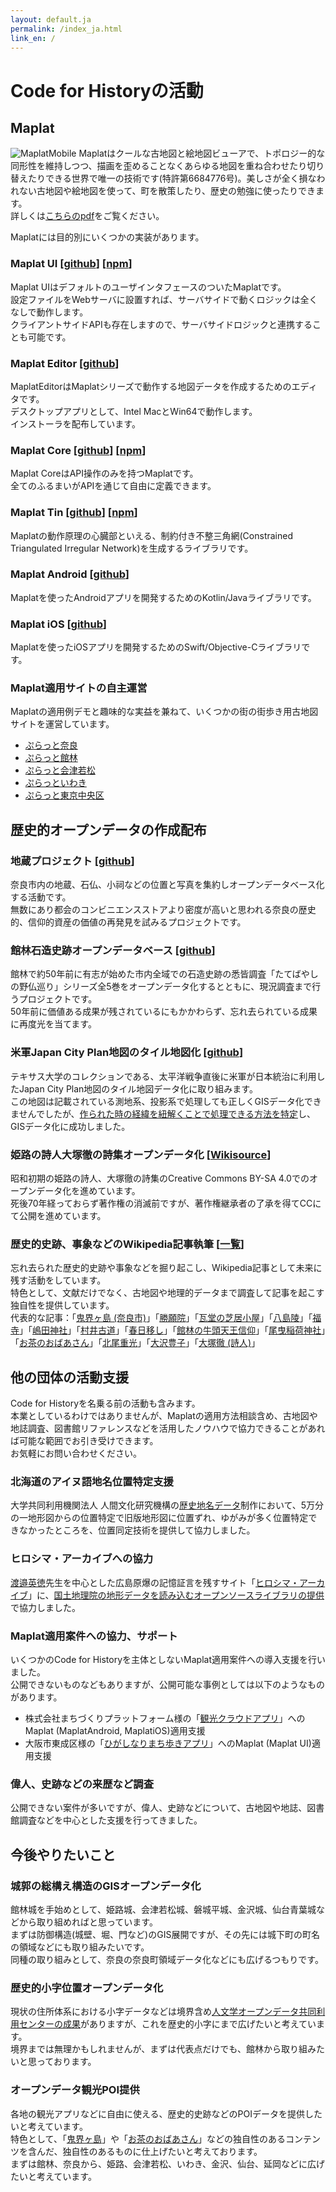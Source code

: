 ```yaml
---
layout: default.ja
permalink: /index_ja.html
link_en: /
---
```


# Code for Historyの活動

## Maplat
![MaplatMobile](Maplat-iPhone.png)
Maplatはクールな古地図と絵地図ビューアで、トポロジー的な同形性を維持しつつ、描画を歪めることなくあらゆる地図を重ね合わせたり切り替えたりできる世界で唯一の技術です(特許第6684776号)。美しさが全く損なわれない古地図や絵地図を使って、町を散策したり、歴史の勉強に使ったりできます。  
詳しくは[こちらのpdf](maplat_flyer_ja.pdf)をご覧ください。  

Maplatには目的別にいくつかの実装があります。

### Maplat UI [[github](https://github.com/code4history/Maplat/wiki)] [[npm](https://www.npmjs.com/package/@maplat/ui)]  
Maplat UIはデフォルトのユーザインタフェースのついたMaplatです。  
設定ファイルをWebサーバに設置すれば、サーバサイドで動くロジックは全くなしで動作します。  
クライアントサイドAPIも存在しますので、サーバサイドロジックと連携することも可能です。  

### Maplat Editor [[github](https://github.com/code4history/MaplatEditor/wiki)]  
MaplatEditorはMaplatシリーズで動作する地図データを作成するためのエディタです。  
デスクトップアプリとして、Intel MacとWin64で動作します。  
インストーラを配布しています。  

### Maplat Core [[github](https://github.com/code4history/MaplatCore/wiki)] [[npm](https://www.npmjs.com/package/@maplat/core)]  
Maplat CoreはAPI操作のみを持つMaplatです。  
全てのふるまいがAPIを通じて自由に定義できます。  

### Maplat Tin [[github](https://github.com/code4history/MaplatTin/wiki)] [[npm](https://www.npmjs.com/package/@maplat/tin)]
Maplatの動作原理の心臓部といえる、制約付き不整三角網(Constrained Triangulated Irregular Network)を生成するライブラリです。  

### Maplat Android [[github](https://github.com/code4history/MaplatAndroid)]
Maplatを使ったAndroidアプリを開発するためのKotlin/Javaライブラリです。  

### Maplat iOS [[github](https://github.com/code4history/MaplatiOS)]
Maplatを使ったiOSアプリを開発するためのSwift/Objective-Cライブラリです。  

### Maplat適用サイトの自主運営
Maplatの適用例デモと趣味的な実益を兼ねて、いくつかの街の街歩き用古地図サイトを運営しています。
* [ぷらっと奈良](https://s.maplat.jp/r/naramap/)
* [ぷらっと館林](https://s.maplat.jp/r/tatebayashimap/)
* [ぷらっと会津若松](https://s.maplat.jp/r/aizumap/)
* [ぷらっといわき](https://s.maplat.jp/r/iwakimap/)
* [ぷらっと東京中央区](https://s.maplat.jp/r/chuokumap/)

## 歴史的オープンデータの作成配布

### 地蔵プロジェクト [[github](https://github.com/code4history/JizoProject/wiki)]
奈良市内の地蔵、石仏、小祠などの位置と写真を集約しオープンデータベース化する活動です。  
無数にあり都会のコンビニエンスストアより密度が高いと思われる奈良の歴史的、信仰的資産の価値の再発見を試みるプロジェクトです。  

### 館林石造史跡オープンデータベース [[github](https://github.com/code4history/TatebayashiStones)]
館林で約50年前に有志が始めた市内全域での石造史跡の悉皆調査「たてばやしの野仏巡り」シリーズ全5巻をオープンデータ化するとともに、現況調査まで行うプロジェクトです。  
50年前に価値ある成果が残されているにもかかわらず、忘れ去られている成果に再度光を当てます。  

### 米軍Japan City Plan地図のタイル地図化 [[github](https://github.com/code4history/jcp_maps)]
テキサス大学のコレクションである、太平洋戦争直後に米軍が日本統治に利用したJapan City Plan地図のタイル地図データ化に取り組みます。  
この地図は記載されている測地系、投影系で処理しても正しくGISデータ化できませんでしたが、[作られた時の経緯を紐解くことで処理できる方法を特定](https://blog.chizuburari.jp/entry/20130220/1361390148)し、GISデータ化に成功しました。

### 姫路の詩人大塚徹の詩集オープンデータ化 [[Wikisource](https://ja.wikisource.org/wiki/%E5%A4%A7%E5%A1%9A%E5%BE%B9%E3%83%BB%E3%81%82%E3%81%8D%E8%A9%A9%E9%9B%86)]
昭和初期の姫路の詩人、大塚徹の詩集のCreative Commons BY-SA 4.0でのオープンデータ化を進めています。  
死後70年経っておらず著作権の消滅前ですが、著作権継承者の了承を得てCCにて公開を進めています。  

### 歴史的史跡、事象などのWikipedia記事執筆 [[一覧](https://ja.wikipedia.org/wiki/%E5%88%A9%E7%94%A8%E8%80%85:Kochizufan)]
忘れ去られた歴史的史跡や事象などを掘り起こし、Wikipedia記事として未来に残す活動をしています。  
特色として、文献だけでなく、古地図や地理的データまで調査して記事を起こす独自性を提供しています。  
代表的な記事：「[鬼界ヶ島 (奈良市)](https://ja.wikipedia.org/wiki/%E9%AC%BC%E7%95%8C%E3%83%B6%E5%B3%B6_(%E5%A5%88%E8%89%AF%E5%B8%82))」「[勝願院](https://ja.wikipedia.org/wiki/%E5%8B%9D%E9%A1%98%E9%99%A2)」「[瓦堂の芝居小屋](https://ja.wikipedia.org/wiki/%E7%93%A6%E5%A0%82%E3%81%AE%E8%8A%9D%E5%B1%85%E5%B0%8F%E5%B1%8B)」「[八島陵](https://ja.wikipedia.org/wiki/%E5%85%AB%E5%B3%B6%E9%99%B5)」「[福寺](https://ja.wikipedia.org/wiki/%E7%A6%8F%E5%AF%BA)」「[嶋田神社](https://ja.wikipedia.org/wiki/%E5%B6%8B%E7%94%B0%E7%A5%9E%E7%A4%BE)」「[村井古道](https://ja.wikipedia.org/wiki/%E6%9D%91%E4%BA%95%E5%8F%A4%E9%81%93)」「[春日移し](https://ja.wikipedia.org/wiki/%E6%98%A5%E6%97%A5%E7%A7%BB%E3%81%97)」「[館林の牛頭天王信仰](https://ja.wikipedia.org/wiki/%E9%A4%A8%E6%9E%97%E3%81%AE%E7%89%9B%E9%A0%AD%E5%A4%A9%E7%8E%8B%E4%BF%A1%E4%BB%B0)」「[尾曳稲荷神社](https://ja.wikipedia.org/wiki/%E5%B0%BE%E6%9B%B3%E7%A8%B2%E8%8D%B7%E7%A5%9E%E7%A4%BE)」「[お茶のおばあさん](https://ja.wikipedia.org/wiki/%E3%81%8A%E8%8C%B6%E3%81%AE%E3%81%8A%E3%81%B0%E3%81%82%E3%81%95%E3%82%93)」「[北尾重光](https://ja.wikipedia.org/wiki/%E5%8C%97%E5%B0%BE%E9%87%8D%E5%85%89)」「[大沢豊子](https://ja.wikipedia.org/wiki/%E5%A4%A7%E6%B2%A2%E8%B1%8A%E5%AD%90)」「[大塚徹 (詩人)](https://ja.wikipedia.org/wiki/%E5%A4%A7%E5%A1%9A%E5%BE%B9_(%E8%A9%A9%E4%BA%BA))」  

## 他の団体の活動支援
Code for Historyを名乗る前の活動も含みます。  
本業としているわけではありませんが、Maplatの適用方法相談含め、古地図や地誌調査、図書館リファレンスなどを活用したノウハウで協力できることがあれば可能な範囲でお引き受けできます。  
お気軽にお問い合わせください。

### 北海道のアイヌ語地名位置特定支援
大学共同利用機関法人 人間文化研究機構の[歴史地名データ](https://www.nihu.jp/ja/publication/source_map)制作において、5万分の一地形図からの位置特定で旧版地形図に位置ずれ、ゆがみが多く位置特定できなかったところを、位置同定技術を提供して協力しました。  

### ヒロシマ・アーカイブへの協力
[渡邉英徳](https://ja.wikipedia.org/wiki/%E6%B8%A1%E9%82%89%E8%8B%B1%E5%BE%B3)先生を中心とした広島原爆の記憶証言を残すサイト「[ヒロシマ・アーカイブ](http://hiroshima.mapping.jp/index_jp.html)」に、[国土地理院の地形データを読み込むオープンソースライブラリの提供](https://github.com/tilemapjp/Cesium-JapanGSI)で協力しました。  

### Maplat適用案件への協力、サポート
いくつかのCode for Historyを主体としないMaplat適用案件への導入支援を行いました。  
公開できないものなどもありますが、公開可能な事例としては以下のようなものがあります。  
* 株式会社まちづくりプラットフォーム様の「[観光クラウドアプリ](https://www.machi-pla.com/apps/)」へのMaplat (MaplatAndroid, MaplatiOS)適用支援
* 大阪市東成区様の「[ひがしなりまち歩きアプリ](https://higashinari-walk.fun/)」へのMaplat (Maplat UI)適用支援

### 偉人、史跡などの来歴など調査
公開できない案件が多いですが、偉人、史跡などについて、古地図や地誌、図書館調査などを中心とした支援を行ってきました。

## 今後やりたいこと

### 城郭の総構え構造のGISオープンデータ化
館林城を手始めとして、姫路城、会津若松城、磐城平城、金沢城、仙台青葉城などから取り組めればと思っています。  
まずは防御構造(城壁、堀、門など)のGIS展開ですが、その先には城下町の町名の領域などにも取り組みたいです。  
同種の取り組みとして、奈良の奈良町領域データ化などにも広げるつもりです。  

### 歴史的小字位置オープンデータ化
現状の住所体系における小字データなどは境界含め[人文学オープンデータ共同利用センターの成果](http://geoshape.ex.nii.ac.jp/ka/)がありますが、これを歴史的小字にまで広げたいと考えています。  
境界までは無理かもしれませんが、まずは代表点だけでも、館林から取り組みたいと思っております。  

### オープンデータ観光POI提供
各地の観光アプリなどに自由に使える、歴史的史跡などのPOIデータを提供したいと考えています。  
特色として、「[鬼界ヶ島](https://ja.wikipedia.org/wiki/%E9%AC%BC%E7%95%8C%E3%83%B6%E5%B3%B6_(%E5%A5%88%E8%89%AF%E5%B8%82))」や「[お茶のおばあさん](https://ja.wikipedia.org/wiki/%E3%81%8A%E8%8C%B6%E3%81%AE%E3%81%8A%E3%81%B0%E3%81%82%E3%81%95%E3%82%93)」などの独自性のあるコンテンツを含んだ、独自性のあるものに仕上げたいと考えております。  
まずは館林、奈良から、姫路、会津若松、いわき、金沢、仙台、延岡などに広げたいと考えています。  
